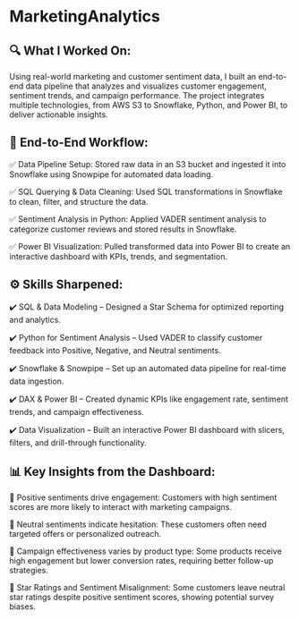# MarketingAnalytics

## 🔍 What I Worked On:
Using real-world marketing and customer sentiment data, I built an end-to-end data pipeline that analyzes and visualizes customer engagement, sentiment trends, and campaign performance. The project integrates multiple technologies, from AWS S3 to Snowflake, Python, and Power BI, to deliver actionable insights.

## 🚀 End-to-End Workflow:
✅ Data Pipeline Setup: Stored raw data in an S3 bucket and ingested it into Snowflake using Snowpipe for automated data loading.

✅ SQL Querying & Data Cleaning: Used SQL transformations in Snowflake to clean, filter, and structure the data.

✅ Sentiment Analysis in Python: Applied VADER sentiment analysis to categorize customer reviews and stored results in Snowflake.

✅ Power BI Visualization: Pulled transformed data into Power BI to create an interactive dashboard with KPIs, trends, and segmentation.

## ⚙️ Skills Sharpened:
✔️ SQL & Data Modeling – Designed a Star Schema for optimized reporting and analytics.

✔️ Python for Sentiment Analysis – Used VADER to classify customer feedback into Positive, Negative, and Neutral sentiments.

✔️ Snowflake & Snowpipe – Set up an automated data pipeline for real-time data ingestion.

✔️ DAX & Power BI – Created dynamic KPIs like engagement rate, sentiment trends, and campaign effectiveness.

✔️ Data Visualization – Built an interactive Power BI dashboard with slicers, filters, and drill-through functionality.

## 📊 Key Insights from the Dashboard:
🔹 Positive sentiments drive engagement: Customers with high sentiment scores are more likely to interact with marketing campaigns.

🔹 Neutral sentiments indicate hesitation: These customers often need targeted offers or personalized outreach.

🔹 Campaign effectiveness varies by product type: Some products receive high engagement but lower conversion rates, requiring better follow-up strategies.

🔹 Star Ratings and Sentiment Misalignment: Some customers leave neutral star ratings despite positive sentiment scores, showing potential survey biases.
